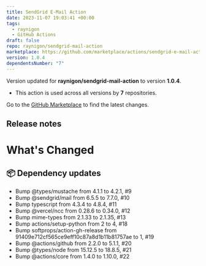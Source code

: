 ```yaml
---
title: SendGrid E-Mail Action
date: 2023-11-07 19:03:41 +00:00
tags:
  - raynigon
  - GitHub Actions
draft: false
repo: raynigon/sendgrid-mail-action
marketplace: https://github.com/marketplace/actions/sendgrid-e-mail-action
version: 1.0.4
dependentsNumber: "7"
---
```



Version updated for **raynigon/sendgrid-mail-action** to version **1.0.4**.
- This action is used across all versions by **7** repositories.

Go to the [GitHub Marketplace](https://github.com/marketplace/actions/sendgrid-e-mail-action) to find the latest changes.

## Release notes

# What's Changed
<!-- Features & Enhancements -->
<!-- Documentation -->
<!-- Housekeeping -->
<!-- Dependency updates -->
## 📦 Dependency updates
* Bump @types&#x2F;mustache from 4.1.1 to 4.2.1, #9
* Bump @sendgrid&#x2F;mail from 6.5.5 to 7.7.0, #10
* Bump typescript from 4.3.4 to 4.8.4, #11
* Bump @vercel&#x2F;ncc from 0.28.6 to 0.34.0, #12
* Bump mime-types from 2.1.33 to 2.1.35, #13
* Bump actions&#x2F;setup-python from 2 to 4, #18
* Bump softprops&#x2F;action-gh-release from 91409e712cf565ce9eff10c87a8d1b11b81757ae to 1, #19
* Bump @actions&#x2F;github from 2.2.0 to 5.1.1, #20
* Bump @types&#x2F;node from 15.12.5 to 18.8.5, #21
* Bump @actions&#x2F;core from 1.4.0 to 1.10.0, #22

